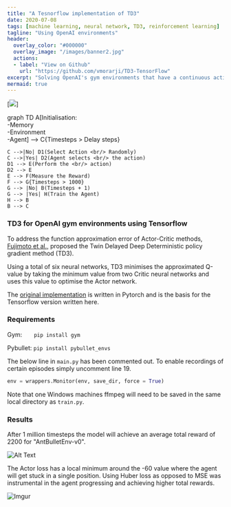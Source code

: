 ```yaml
---
title: "A Tesnorflow implementation of TD3"
date: 2020-07-08
tags: [machine learning, neural network, TD3, reinforcement learning]
tagline: "Using OpenAI environments"
header:
  overlay_color: "#000000"
  overlay_image: "/images/banner2.jpg"
  actions:
  - label: "View on Github"
    url: "https://github.com/vmorarji/TD3-TensorFlow"
excerpt: "Solving OpenAI's gym environments that have a continuous action space using TD3 in TensorFlow 2.x"
mermaid: true
---
```


[![](https://mermaid.ink/img/eyJjb2RlIjoiZ3JhcGggVERcbiAgICBBW0luaXRpYWxpc2F0aW9uOiA8YnIvPiAtTWVtb3J5PGJyLz4gLUVudmlyb25tZW50PGJyLz4gLUFnZW50XSAtLT4gQ3tUaW1lc3RlcHMgPiBEZWxheSBzdGVwc31cblxuICAgIEMgLS0-fE5vfCBEMShTZWxlY3QgQWN0aW9uIDxici8-IFJhbmRvbWx5KVxuICAgIEMgLS0-fFllc3wgRDIoQWdlbnQgc2VsZWN0cyA8YnIvPiB0aGUgYWN0aW9uKVxuICAgIEQxIC0tPiBFKFBlcmZvcm0gdGhlIDxici8-IGFjdGlvbilcbiAgICBEMiAtLT4gRSAgICBcbiAgICBFIC0tPiBGKE1lYXN1cmUgdGhlIFJld2FyZClcbiAgICBGIC0tPiBHe1RpbWVzdGVwcyA-IDEwMDB9XG4gICAgRyAtLT4gfE5vfCBCKFRpbWVzdGVwcyArIDEpXG4gICAgRyAtLT4gfFllc3wgSChUcmFpbiB0aGUgQWdlbnQpXG4gICAgSCAtLT4gQlxuICAgIEIgLS0-IENcbiAgICBjbGljayBCIFwiaHR0cHM6Ly92bW9yYXJqaS5naXRodWIuaW8vVEQzLyNyZXN1bHRzXCIiLCJtZXJtYWlkIjp7InRoZW1lIjoiZGVmYXVsdCJ9LCJ1cGRhdGVFZGl0b3IiOmZhbHNlfQ)]

<div class="mermaid">
graph TD
    A[Initialisation: <br/> -Memory<br/> -Environment<br/> -Agent] --> C{Timesteps > Delay steps}

    C -->|No| D1(Select Action <br/> Randomly)
    C -->|Yes| D2(Agent selects <br/> the action)
    D1 --> E(Perform the <br/> action)
    D2 --> E    
    E --> F(Measure the Reward)
    F --> G{Timesteps > 1000}
    G --> |No| B(Timesteps + 1)
    G --> |Yes| H(Train the Agent)
    H --> B
    B --> C
</div>




### TD3 for OpenAI gym environments using Tensorflow

To address the function approximation error of Actor-Critic methods, [Fujimoto et al.,](https://arxiv.org/abs/1802.09477) proposed the Twin Delayed Deep Deterministic policy gradient method (TD3).

Using a total of six neural networks, TD3 minimises the approximated Q-value by taking the minimum value from two Critic neural networks and uses this value to optimise the Actor network.

The [original implementation](https://github.com/sfujim/TD3) is written in Pytorch  and is the basis for the Tensorflow version written here.

### Requirements

Gym: &nbsp;&nbsp;&nbsp;&nbsp;&nbsp; `pip install gym`

Pybullet: 	`pip install pybullet_envs`

The below line in `main.py` has been commented out. To enable recordings of certain episodes simply uncomment line 19.
```python
env = wrappers.Monitor(env, save_dir, force = True)
```
Note that one Windows machines ffmpeg will need to be saved in the same local directory as `train.py`.



### Results

After 1 million timesteps the model will achieve an average total reward of 2200 for "AntBulletEnv-v0".


![Alt Text](https://i.imgur.com/EURQj7q.gif)


The Actor loss has a local minimum around the -60 value where the agent will get stuck in a single position. Using Huber loss as opposed to MSE was instrumental in the agent progressing and achieving higher total rewards.

![Imgur](https://i.imgur.com/HosZ5xN.png)
